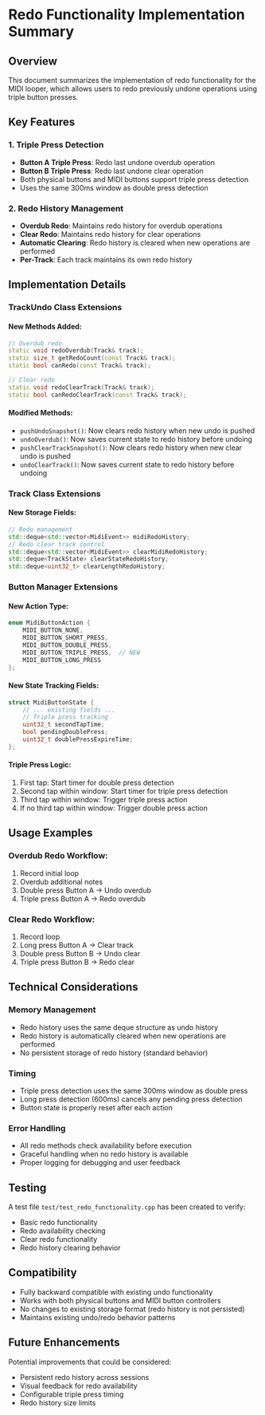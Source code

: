 # Redo Functionality Implementation Summary

## Overview
This document summarizes the implementation of redo functionality for the MIDI looper, which allows users to redo previously undone operations using triple button presses.

## Key Features

### 1. Triple Press Detection
- **Button A Triple Press**: Redo last undone overdub operation
- **Button B Triple Press**: Redo last undone clear operation
- Both physical buttons and MIDI buttons support triple press detection
- Uses the same 300ms window as double press detection

### 2. Redo History Management
- **Overdub Redo**: Maintains redo history for overdub operations
- **Clear Redo**: Maintains redo history for clear operations
- **Automatic Clearing**: Redo history is cleared when new operations are performed
- **Per-Track**: Each track maintains its own redo history

## Implementation Details

### TrackUndo Class Extensions

#### New Methods Added:
```cpp
// Overdub redo
static void redoOverdub(Track& track);
static size_t getRedoCount(const Track& track);
static bool canRedo(const Track& track);

// Clear redo
static void redoClearTrack(Track& track);
static bool canRedoClearTrack(const Track& track);
```

#### Modified Methods:
- `pushUndoSnapshot()`: Now clears redo history when new undo is pushed
- `undoOverdub()`: Now saves current state to redo history before undoing
- `pushClearTrackSnapshot()`: Now clears redo history when new clear undo is pushed
- `undoClearTrack()`: Now saves current state to redo history before undoing

### Track Class Extensions

#### New Storage Fields:
```cpp
// Redo management
std::deque<std::vector<MidiEvent>> midiRedoHistory;
// Redo clear track control
std::deque<std::vector<MidiEvent>> clearMidiRedoHistory;
std::deque<TrackState> clearStateRedoHistory;
std::deque<uint32_t> clearLengthRedoHistory;
```

### Button Manager Extensions

#### New Action Type:
```cpp
enum MidiButtonAction {
    MIDI_BUTTON_NONE,
    MIDI_BUTTON_SHORT_PRESS,
    MIDI_BUTTON_DOUBLE_PRESS,
    MIDI_BUTTON_TRIPLE_PRESS,  // NEW
    MIDI_BUTTON_LONG_PRESS
};
```

#### New State Tracking Fields:
```cpp
struct MidiButtonState {
    // ... existing fields ...
    // Triple press tracking
    uint32_t secondTapTime;
    bool pendingDoublePress;
    uint32_t doublePressExpireTime;
};
```

#### Triple Press Logic:
1. First tap: Start timer for double press detection
2. Second tap within window: Start timer for triple press detection
3. Third tap within window: Trigger triple press action
4. If no third tap within window: Trigger double press action

## Usage Examples

### Overdub Redo Workflow:
1. Record initial loop
2. Overdub additional notes
3. Double press Button A → Undo overdub
4. Triple press Button A → Redo overdub

### Clear Redo Workflow:
1. Record loop
2. Long press Button A → Clear track
3. Double press Button B → Undo clear
4. Triple press Button B → Redo clear

## Technical Considerations

### Memory Management
- Redo history uses the same deque structure as undo history
- Redo history is automatically cleared when new operations are performed
- No persistent storage of redo history (standard behavior)

### Timing
- Triple press detection uses the same 300ms window as double press
- Long press detection (600ms) cancels any pending press detection
- Button state is properly reset after each action

### Error Handling
- All redo methods check availability before execution
- Graceful handling when no redo history is available
- Proper logging for debugging and user feedback

## Testing

A test file `test/test_redo_functionality.cpp` has been created to verify:
- Basic redo functionality
- Redo availability checking
- Clear redo functionality
- Redo history clearing behavior

## Compatibility

- Fully backward compatible with existing undo functionality
- Works with both physical buttons and MIDI button controllers
- No changes to existing storage format (redo history is not persisted)
- Maintains existing undo/redo behavior patterns

## Future Enhancements

Potential improvements that could be considered:
- Persistent redo history across sessions
- Visual feedback for redo availability
- Configurable triple press timing
- Redo history size limits 